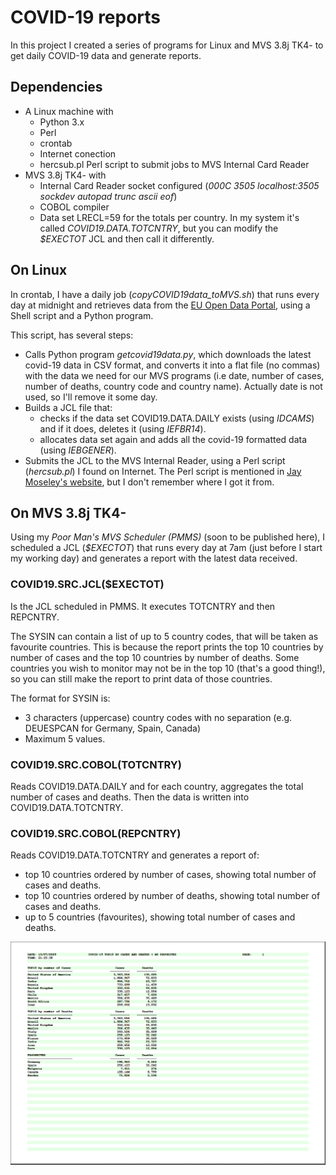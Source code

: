 # COVID-19 reports

In this project I created a series of programs for Linux and MVS 3.8j TK4- to get daily COVID-19 data and generate reports.

## Dependencies

* A Linux machine with
  * Python 3.x
  * Perl
  * crontab
  * Internet conection
  * hercsub.pl Perl script to submit jobs to MVS Internal Card Reader
* MVS 3.8j TK4- with
  * Internal Card Reader socket configured (*000C 3505 localhost:3505 sockdev autopad trunc ascii eof*)
  * COBOL compiler
  * Data set LRECL=59 for the totals per country. In my system it's called *COVID19.DATA.TOTCNTRY*, but you can modify the *$EXECTOT* JCL and then call it differently.

## On Linux

In crontab, I have a daily job (*copyCOVID19data_toMVS.sh*) that runs every day at midnight and retrieves data from the [EU Open Data Portal](https://data.europa.eu/euodp/en/data/dataset/covid-19-coronavirus-data), using a Shell script and a Python program.

This script, has several steps:

* Calls Python program *getcovid19data.py*, which downloads the latest covid-19 data in CSV format, and converts it into a flat file (no commas) with the data we need for our MVS programs (i.e date, number of cases, number of deaths, country code and country name). Actually date is not used, so I'll remove it some day.
* Builds a JCL file that:
  * checks if the data set COVID19.DATA.DAILY exists (using *IDCAMS*) and if it does, deletes it (using *IEFBR14*).
  * allocates data set again and adds all the covid-19 formatted data (using *IEBGENER*).
* Submits the JCL to the MVS Internal Reader, using a Perl script (*hercsub.pl*) I found on Internet. The Perl script is mentioned in [Jay Moseley's website](http://www.jaymoseley.com/hercules/faq/mvsfaq04.htm#USER001), but I don't remember where I got it from.

## On MVS 3.8j TK4-

Using my *Poor Man's MVS Scheduler (PMMS)* (soon to be published here), I scheduled a JCL (*$EXECTOT*) that runs every day at 7am (just before I start my working day) and generates a report with the latest data received.

### COVID19.SRC.JCL($EXECTOT)

Is the JCL scheduled in PMMS. It executes TOTCNTRY and then REPCNTRY.

The SYSIN can contain a list of up to 5 country codes, that will be taken as favourite countries. This is because the report prints the top 10 countries by number of cases and the top 10 countries by number of deaths. Some countries you wish to monitor may not be in the top 10 (that's a good thing!), so you can still make the report to print data of those countries.

The format for SYSIN is:

* 3 characters (uppercase) country codes with no separation (e.g. DEUESPCAN for Germany, Spain, Canada)
* Maximum 5 values.

### COVID19.SRC.COBOL(TOTCNTRY)

Reads COVID19.DATA.DAILY and for each country, aggregates the total number of cases and deaths. Then the data is written into COVID19.DATA.TOTCNTRY.

### COVID19.SRC.COBOL(REPCNTRY)

Reads COVID19.DATA.TOTCNTRY and generates a report of:
* top 10 countries ordered by number of cases, showing total number of cases and deaths.
* top 10 countries ordered by number of deaths, showing total number of cases and deaths.
* up to 5 countries (favourites), showing total number of cases and deaths.

![Printout Example](https://github.com/asmCcoder/mainframeadventures/blob/master/covid19/printout.png "Printout Example")